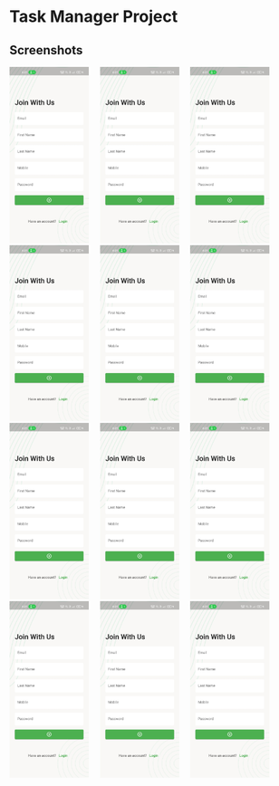 # Task Manager Project

## Screenshots

<img src="screenshots/1 (2).jpg" width="140">&nbsp;&nbsp;&nbsp;&nbsp;
<img src="screenshots/1 (2).jpg" width="140">&nbsp;&nbsp;&nbsp;&nbsp;
<img src="screenshots/1 (2).jpg" width="140">&nbsp;&nbsp;&nbsp;&nbsp;
<img src="screenshots/1 (2).jpg" width="140">&nbsp;&nbsp;&nbsp;&nbsp;
<img src="screenshots/1 (2).jpg" width="140">&nbsp;&nbsp;&nbsp;&nbsp;
<img src="screenshots/1 (2).jpg" width="140">&nbsp;&nbsp;&nbsp;&nbsp;
<img src="screenshots/1 (2).jpg" width="140">&nbsp;&nbsp;&nbsp;&nbsp;
<img src="screenshots/1 (2).jpg" width="140">&nbsp;&nbsp;&nbsp;&nbsp;
<img src="screenshots/1 (2).jpg" width="140">&nbsp;&nbsp;&nbsp;&nbsp;
<img src="screenshots/1 (2).jpg" width="140">&nbsp;&nbsp;&nbsp;&nbsp;
<img src="screenshots/1 (2).jpg" width="140">&nbsp;&nbsp;&nbsp;&nbsp;
<img src="screenshots/1 (2).jpg" width="140">&nbsp;&nbsp;&nbsp;&nbsp;
